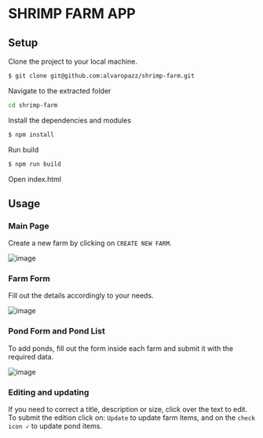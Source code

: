 # SHRIMP FARM APP

## Setup

Clone the project to your local machine.

```sh
$ git clone git@github.com:alvaropazz/shrimp-farm.git
```

Navigate to the extracted folder
```sh 
cd shrimp-farm
```

Install the dependencies and modules
```sh
$ npm install
```

Run build
```sh
$ npm run build
```

Open index.html 

## Usage

### Main Page

Create a new farm by clicking on `CREATE NEW FARM`.

![image](https://user-images.githubusercontent.com/58086801/95707590-89c76e00-0c1f-11eb-8652-1fd5407873dd.png)

### Farm Form 

Fill out the details accordingly to your needs.

![image](https://user-images.githubusercontent.com/58086801/95707634-acf21d80-0c1f-11eb-8c3c-6be3e2ba89db.png)

### Pond Form and Pond List

To add ponds, fill out the form inside each farm and submit it with the required data.

![image](https://user-images.githubusercontent.com/58086801/95707726-f478a980-0c1f-11eb-97f3-bd8c316b95b6.png)

### Editing and updating

If you need to correct a title, description or size, click over the text to edit.
To submit the edition click on: `Update` to update farm items, and on the `check icon ✓`  to update pond items.